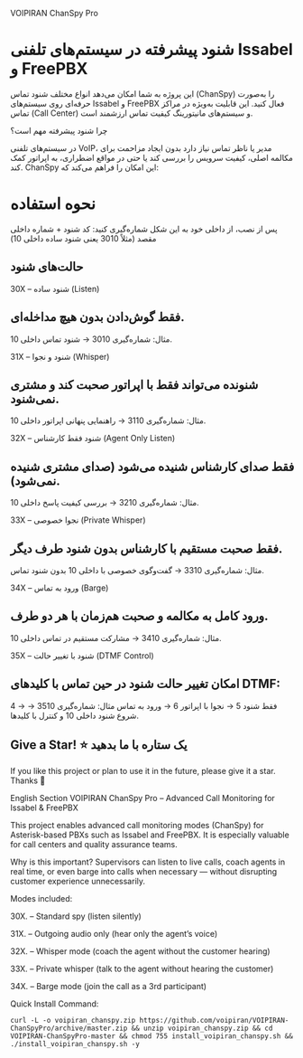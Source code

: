 VOIPIRAN ChanSpy Pro
# شنود پیشرفته در سیستم‌های تلفنی Issabel و FreePBX

این پروژه به شما امکان می‌دهد انواع مختلف شنود تماس (ChanSpy) را به‌صورت حرفه‌ای روی سیستم‌های Issabel و FreePBX فعال کنید. این قابلیت به‌ویژه در مراکز تماس (Call Center) و سیستم‌های مانیتورینگ کیفیت تماس ارزشمند است.

چرا شنود پیشرفته مهم است؟

در سیستم‌های تلفنی VoIP، مدیر یا ناظر تماس نیاز دارد بدون ایجاد مزاحمت برای مکالمه اصلی، کیفیت سرویس را بررسی کند یا حتی در مواقع اضطراری، به اپراتور کمک کند. ChanSpy این امکان را فراهم می‌کند که:

# نحوه استفاده

پس از نصب، از داخلی خود به این شکل شماره‌گیری کنید:
کد شنود + شماره داخلی مقصد (مثلاً 3010 یعنی شنود ساده داخلی 10)

## حالت‌های شنود

30X – شنود ساده (Listen)
## فقط گوش‌دادن بدون هیچ مداخله‌ای.
مثال: شماره‌گیری 3010 → شنود تماس داخلی 10.

31X – شنود و نجوا (Whisper)
## شنونده می‌تواند فقط با اپراتور صحبت کند و مشتری نمی‌شنود.
مثال: شماره‌گیری 3110 → راهنمایی پنهانی اپراتور داخلی 10.

32X – شنود فقط کارشناس (Agent Only Listen)
## فقط صدای کارشناس شنیده می‌شود (صدای مشتری شنیده نمی‌شود).
مثال: شماره‌گیری 3210 → بررسی کیفیت پاسخ داخلی 10.

33X – نجوا خصوصی (Private Whisper)
## فقط صحبت مستقیم با کارشناس بدون شنود طرف دیگر.
مثال: شماره‌گیری 3310 → گفت‌وگوی خصوصی با داخلی 10 بدون شنود تماس.

34X – ورود به تماس (Barge)
## ورود کامل به مکالمه و صحبت هم‌زمان با هر دو طرف.
مثال: شماره‌گیری 3410 → مشارکت مستقیم در تماس داخلی 10.

35X – شنود با تغییر حالت (DTMF Control)
## امکان تغییر حالت شنود در حین تماس با کلیدهای DTMF:

4 → فقط شنود
5 → نجوا با اپراتور
6 → ورود به تماس
مثال: شماره‌گیری 3510 → شروع شنود داخلی 10 و کنترل با کلیدها.


## Give a Star! ⭐ یک ستاره با ما بدهید
If you like this project or plan to use it in the future, please give it a star. Thanks 🙏


English Section
VOIPIRAN ChanSpy Pro – Advanced Call Monitoring for Issabel & FreePBX

This project enables advanced call monitoring modes (ChanSpy) for Asterisk-based PBXs such as Issabel and FreePBX. It is especially valuable for call centers and quality assurance teams.

Why is this important?
Supervisors can listen to live calls, coach agents in real time, or even barge into calls when necessary — without disrupting customer experience unnecessarily.

Modes included:

30X. – Standard spy (listen silently)

31X. – Outgoing audio only (hear only the agent’s voice)

32X. – Whisper mode (coach the agent without the customer hearing)

33X. – Private whisper (talk to the agent without hearing the customer)

34X. – Barge mode (join the call as a 3rd participant)

Quick Install Command:
```
curl -L -o voipiran_chanspy.zip https://github.com/voipiran/VOIPIRAN-ChanSpyPro/archive/master.zip && unzip voipiran_chanspy.zip && cd VOIPIRAN-ChanSpyPro-master && chmod 755 install_voipiran_chanspy.sh && ./install_voipiran_chanspy.sh -y

```

